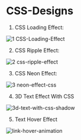 # CSS-Designs
1. CSS Loading Effect:

![1  CSS-Loading-Effect](https://github.com/ccschoolsedu/CSS-Designs/assets/135714603/62c7d164-49dd-409f-92b0-f8c95cb6bea3)

2. CSS Ripple Effect:

![2  css-ripple-effect](https://github.com/ccschoolsedu/CSS-Designs/assets/135714603/f785b057-a503-45ea-9e6f-b35e099beb80)

3. CSS Neon Effect:

![3  neon-effect-css](https://github.com/ccschoolsedu/CSS-Designs/assets/135714603/730ce6c4-6187-4fc7-b445-963f7c13df94)

4. 3D Text Effect With CSS

![3d-text-with-css-shadow](https://github.com/ccschoolsedu/CSS-Designs/assets/135714603/f60fd384-132a-4d85-89a6-aaea3b633c89)

5. Text Hover Effect

![link-hover-animation](https://github.com/ccschoolsedu/CSS-Designs/assets/135714603/26a6984c-3817-4561-b802-873134f3ad92)

